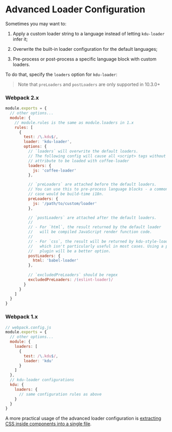 # Advanced Loader Configuration

Sometimes you may want to:

1. Apply a custom loader string to a language instead of letting `kdu-loader` infer it;

2. Overwrite the built-in loader configuration for the default languages;

3. Pre-process or post-process a specific language block with custom loaders.

To do that, specify the `loaders` option for `kdu-loader`:

> Note that `preLoaders` and `postLoaders` are only supported in 10.3.0+

### Webpack 2.x

``` js
module.exports = {
  // other options...
  module: {
    // module.rules is the same as module.loaders in 1.x
    rules: [
      {
        test: /\.kdu$/,
        loader: 'kdu-loader',
        options: {
          // `loaders` will overwrite the default loaders.
          // The following config will cause all <script> tags without "lang"
          // attribute to be loaded with coffee-loader
          loaders: {
            js: 'coffee-loader'
          },

          // `preLoaders` are attached before the default loaders.
          // You can use this to pre-process language blocks - a common use
          // case would be build-time i18n.
          preLoaders: {
            js: '/path/to/custom/loader'
          },

          // `postLoaders` are attached after the default loaders.
          //
          // - For `html`, the result returned by the default loader
          //   will be compiled JavaScript render function code.
          //
          // - For `css`, the result will be returned by kdu-style-loader
          //   which isn't particularly useful in most cases. Using a postcss
          //   plugin will be a better option.
          postLoaders: {
            html: 'babel-loader'
          },
          
          // `excludedPreLoaders` should be regex
          excludedPreLoaders: /(eslint-loader)/
        }
      }
    ]
  }
}
```

### Webpack 1.x

``` js
// webpack.config.js
module.exports = {
  // other options...
  module: {
    loaders: [
      {
        test: /\.kdu$/,
        loader: 'kdu'
      }
    ]
  },
  // kdu-loader configurations
  kdu: {
    loaders: {
      // same configuration rules as above
    }
  }
}
```

A more practical usage of the advanced loader configuration is [extracting CSS inside components into a single file](./extract-css.md).
